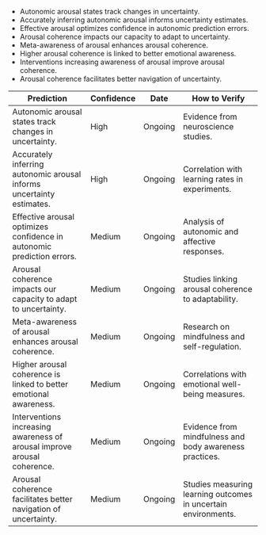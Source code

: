 - Autonomic arousal states track changes in uncertainty.
- Accurately inferring autonomic arousal informs uncertainty estimates.
- Effective arousal optimizes confidence in autonomic prediction errors.
- Arousal coherence impacts our capacity to adapt to uncertainty.
- Meta-awareness of arousal enhances arousal coherence.
- Higher arousal coherence is linked to better emotional awareness.
- Interventions increasing awareness of arousal improve arousal coherence.
- Arousal coherence facilitates better navigation of uncertainty.

| Prediction | Confidence | Date | How to Verify |
|------------|------------|------|----------------|
| Autonomic arousal states track changes in uncertainty. | High | Ongoing | Evidence from neuroscience studies. |
| Accurately inferring autonomic arousal informs uncertainty estimates. | High | Ongoing | Correlation with learning rates in experiments. |
| Effective arousal optimizes confidence in autonomic prediction errors. | Medium | Ongoing | Analysis of autonomic and affective responses. |
| Arousal coherence impacts our capacity to adapt to uncertainty. | Medium | Ongoing | Studies linking arousal coherence to adaptability. |
| Meta-awareness of arousal enhances arousal coherence. | Medium | Ongoing | Research on mindfulness and self-regulation. |
| Higher arousal coherence is linked to better emotional awareness. | Medium | Ongoing | Correlations with emotional well-being measures. |
| Interventions increasing awareness of arousal improve arousal coherence. | Medium | Ongoing | Evidence from mindfulness and body awareness practices. |
| Arousal coherence facilitates better navigation of uncertainty. | Medium | Ongoing | Studies measuring learning outcomes in uncertain environments. |
